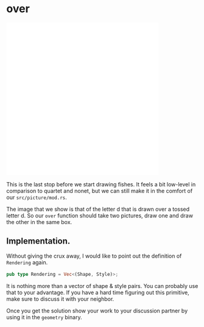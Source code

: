 # over
<img src="image/d_over_b.svg" alt="The letter d over the tossed letter d" width="400px" height="400px">

This is the last stop before we start drawing fishes. It feels a bit low-level
in comparison to quartet and nonet, but we can still make it in the comfort of
our `src/picture/mod.rs`.

The image that we show is that of the letter d that is drawn over a tossed
letter d. So our `over` function should take two pictures, draw one and draw the
other in the same box.

## Implementation.
Without giving the crux away, I would like to point out the definition of
`Rendering` again.

```rust
pub type Rendering = Vec<(Shape, Style)>;
```

It is nothing more than a vector of shape & style pairs. You can probably use
that to your advantage. If you have a hard time figuring out this primitive,
make sure to discuss it with your neighbor.

Once you get the solution show your work to your discussion partner by using it
in the `geometry` binary.
